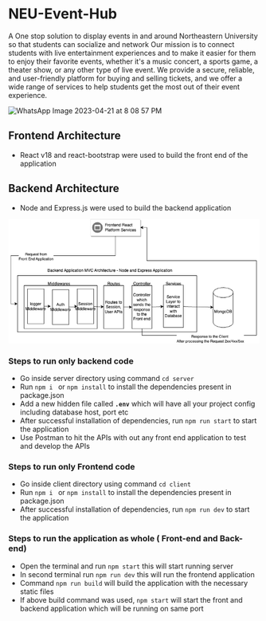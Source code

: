 # NEU-Event-Hub
A One stop solution to display events in and around Northeastern University so that students can socialize and network
Our mission is to connect students with live entertainment experiences and to make it easier for them to enjoy their favorite events, whether it's a music concert, a sports game, a theater show, or any other type of live event. 
We provide a secure, reliable, and user-friendly platform for buying and selling tickets, and we offer a wide range of services to help students get the most out of their event experience.

![WhatsApp Image 2023-04-21 at 8 08 57 PM](https://user-images.githubusercontent.com/73957962/233751894-ecceca7e-b761-4938-b74c-d65895a790fb.jpeg)


## Frontend Architecture

* React v18 and react-bootstrap were used to build the front end of the application 

## Backend Architecture

* Node and Express.js were used to build the backend application

![Getting Started](./readme-images/Backend-Architecture.drawio.png)


### Steps to run **only** backend code 

* Go inside server directory using command `cd server`
* Run `npm i ` or `npm install` to install the dependencies present in package.json
* Add a new hidden file called **`.env`** which will have all your project config including database host, port etc 
* After successful installation of dependencies, run `npm run start` to start the application
* Use Postman to hit the APIs with out any front end application to test and develop the APIs  

### Steps to run **only** Frontend code

* Go inside client directory using command `cd client`
* Run `npm i ` or `npm install` to install the dependencies present in package.json
* After successful installation of dependencies, run `npm run dev` to start the application

### Steps to run the application as whole ( Front-end and Back-end) 

* Open the terminal and run `npm start` this will start running server
* In second terminal run `npm run dev` this will run the frontend application
* Command `npm run build` will build the application with the necessary static files
* If above build command was used, `npm start` will start the front and backend application which will be running on same port

